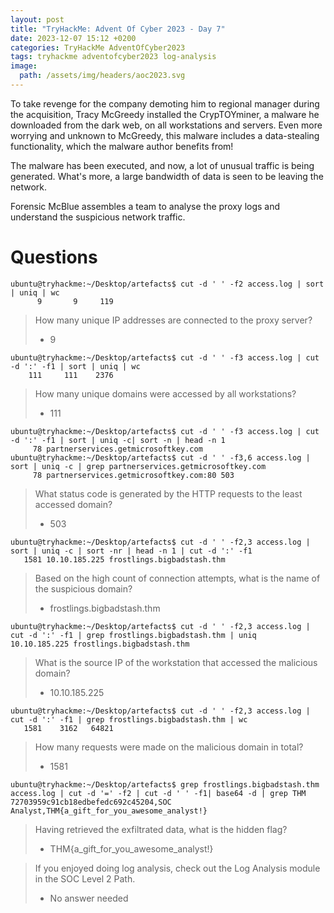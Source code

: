 ```yaml
---
layout: post
title: "TryHackMe: Advent Of Cyber 2023 - Day 7"
date: 2023-12-07 15:12 +0200
categories: TryHackMe AdventOfCyber2023
tags: tryhackme adventofcyber2023 log-analysis
image:
  path: /assets/img/headers/aoc2023.svg
---
```


To take revenge for the company demoting him to regional manager during the acquisition, Tracy McGreedy installed the CrypTOYminer, a malware he downloaded from the dark web, on all workstations and servers. Even more worrying and unknown to McGreedy, this malware includes a data-stealing functionality, which the malware author benefits from!

The malware has been executed, and now, a lot of unusual traffic is being generated. What's more, a large bandwidth of data is seen to be leaving the network.

Forensic McBlue assembles a team to analyse the proxy logs and understand the suspicious network traffic.

# Questions

```shell
ubuntu@tryhackme:~/Desktop/artefacts$ cut -d ' ' -f2 access.log | sort | uniq | wc
      9       9     119
```
> How many unique IP addresses are connected to the proxy server?
>- 9

```shell
ubuntu@tryhackme:~/Desktop/artefacts$ cut -d ' ' -f3 access.log | cut -d ':' -f1 | sort | uniq | wc
    111     111    2376
```
> How many unique domains were accessed by all workstations?
>- 111

```shell
ubuntu@tryhackme:~/Desktop/artefacts$ cut -d ' ' -f3 access.log | cut -d ':' -f1 | sort | uniq -c| sort -n | head -n 1
     78 partnerservices.getmicrosoftkey.com
ubuntu@tryhackme:~/Desktop/artefacts$ cut -d ' ' -f3,6 access.log | sort | uniq -c | grep partnerservices.getmicrosoftkey.com
     78 partnerservices.getmicrosoftkey.com:80 503
```

> What status code is generated by the HTTP requests to the least accessed domain?
>- 503

```shell
ubuntu@tryhackme:~/Desktop/artefacts$ cut -d ' ' -f2,3 access.log | sort | uniq -c | sort -nr | head -n 1 | cut -d ':' -f1
   1581 10.10.185.225 frostlings.bigbadstash.thm
```
> Based on the high count of connection attempts, what is the name of the suspicious domain?
>- frostlings.bigbadstash.thm

```shell
ubuntu@tryhackme:~/Desktop/artefacts$ cut -d ' ' -f2,3 access.log | cut -d ':' -f1 | grep frostlings.bigbadstash.thm | uniq   
10.10.185.225 frostlings.bigbadstash.thm
```
> What is the source IP of the workstation that accessed the malicious domain?
>- 10.10.185.225

```shell
ubuntu@tryhackme:~/Desktop/artefacts$ cut -d ' ' -f2,3 access.log | cut -d ':' -f1 | grep frostlings.bigbadstash.thm | wc  
   1581    3162   64821
```
> How many requests were made on the malicious domain in total?
>- 1581

```shell
ubuntu@tryhackme:~/Desktop/artefacts$ grep frostlings.bigbadstash.thm access.log | cut -d '=' -f2 | cut -d ' ' -f1| base64 -d | grep THM
72703959c91cb18edbefedc692c45204,SOC Analyst,THM{a_gift_for_you_awesome_analyst!}
```
> Having retrieved the exfiltrated data, what is the hidden flag?
>- THM{a_gift_for_you_awesome_analyst!}

> If you enjoyed doing log analysis, check out the Log Analysis module in the SOC Level 2 Path.
>- No answer needed